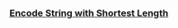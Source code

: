 ### [Encode String with Shortest Length](https://leetcode.com/problems/encode-string-with-shortest-length)

